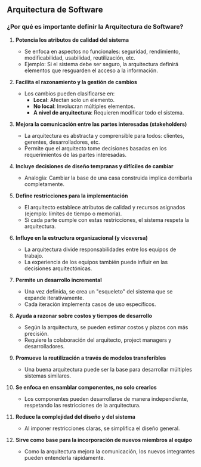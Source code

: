 
## Arquitectura de Software

### ¿Por qué es importante definir la Arquitectura de Software?

1. **Potencia los atributos de calidad del sistema**  
   - Se enfoca en aspectos no funcionales: seguridad, rendimiento, modificabilidad, usabilidad, reutilización, etc.  
   - Ejemplo: Si el sistema debe ser seguro, la arquitectura definirá elementos que resguarden el acceso a la información.

2. **Facilita el razonamiento y la gestión de cambios**  
   - Los cambios pueden clasificarse en:  
     - **Local**: Afectan solo un elemento.  
     - **No local**: Involucran múltiples elementos.  
     - **A nivel de arquitectura**: Requieren modificar todo el sistema.

3. **Mejora la comunicación entre las partes interesadas (stakeholders)**  
   - La arquitectura es abstracta y comprensible para todos: clientes, gerentes, desarrolladores, etc.  
   - Permite que el arquitecto tome decisiones basadas en los requerimientos de las partes interesadas.

4. **Incluye decisiones de diseño tempranas y difíciles de cambiar**  
   - Analogía: Cambiar la base de una casa construida implica derribarla completamente.

5. **Define restricciones para la implementación**  
   - El arquitecto establece atributos de calidad y recursos asignados (ejemplo: límites de tiempo o memoria).  
   - Si cada parte cumple con estas restricciones, el sistema respeta la arquitectura.

6. **Influye en la estructura organizacional (y viceversa)**  
   - La arquitectura divide responsabilidades entre los equipos de trabajo.  
   - La experiencia de los equipos también puede influir en las decisiones arquitectónicas.

7. **Permite un desarrollo incremental**  
   - Una vez definida, se crea un "esqueleto" del sistema que se expande iterativamente.  
   - Cada iteración implementa casos de uso específicos.

8. **Ayuda a razonar sobre costos y tiempos de desarrollo**  
   - Según la arquitectura, se pueden estimar costos y plazos con más precisión.  
   - Requiere la colaboración del arquitecto, project managers y desarrolladores.

9. **Promueve la reutilización a través de modelos transferibles**  
   - Una buena arquitectura puede ser la base para desarrollar múltiples sistemas similares.

10. **Se enfoca en ensamblar componentes, no solo crearlos**  
    - Los componentes pueden desarrollarse de manera independiente, respetando las restricciones de la arquitectura.

11. **Reduce la complejidad del diseño y del sistema**  
    - Al imponer restricciones claras, se simplifica el diseño general.

12. **Sirve como base para la incorporación de nuevos miembros al equipo**  
    - Como la arquitectura mejora la comunicación, los nuevos integrantes pueden entenderla rápidamente.
